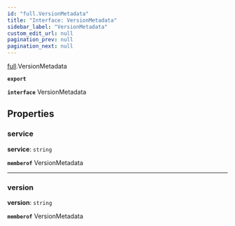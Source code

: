 ```yaml
---
id: "full.VersionMetadata"
title: "Interface: VersionMetadata"
sidebar_label: "VersionMetadata"
custom_edit_url: null
pagination_prev: null
pagination_next: null
---
```


[full](../namespaces/full.md).VersionMetadata

**`export`**

**`interface`** VersionMetadata

## Properties

### service

 **service**: `string`

**`memberof`** VersionMetadata

___

### version

 **version**: `string`

**`memberof`** VersionMetadata
